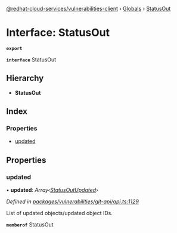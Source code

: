 [@redhat-cloud-services/vulnerabilities-client](../README.md) › [Globals](../globals.md) › [StatusOut](statusout.md)

# Interface: StatusOut

**`export`** 

**`interface`** StatusOut

## Hierarchy

* **StatusOut**

## Index

### Properties

* [updated](statusout.md#updated)

## Properties

###  updated

• **updated**: *Array‹[StatusOutUpdated](statusoutupdated.md)›*

*Defined in [packages/vulnerabilities/git-api/api.ts:1129](https://github.com/RedHatInsights/javascript-clients/blob/master/packages/vulnerabilities/git-api/api.ts#L1129)*

List of updated objects/updated object IDs.

**`memberof`** StatusOut
